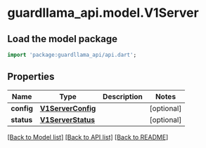 # guardllama_api.model.V1Server

## Load the model package
```dart
import 'package:guardllama_api/api.dart';
```

## Properties
Name | Type | Description | Notes
------------ | ------------- | ------------- | -------------
**config** | [**V1ServerConfig**](V1ServerConfig.md) |  | [optional] 
**status** | [**V1ServerStatus**](V1ServerStatus.md) |  | [optional] 

[[Back to Model list]](../README.md#documentation-for-models) [[Back to API list]](../README.md#documentation-for-api-endpoints) [[Back to README]](../README.md)


